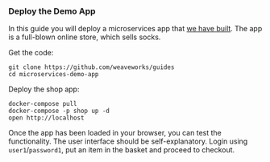 ### Deploy the Demo App

In this guide you will deploy a microservices app that [we have built](demo-app). The app is a full-blown
online store, which sells socks.

Get the code:
```
git clone https://github.com/weaveworks/guides
cd microservices-demo-app
```
Deploy the shop app:
```
docker-compose pull
docker-compose -p shop up -d
open http://localhost
```

Once the app has been loaded in your browser, you can test the functionality. The user interface should be
self-explanatory. Login using `user1`/`password1`, put an item in the basket and proceed to checkout.

[demo-app]: https://github.com/weaveworks/weaveDemo
